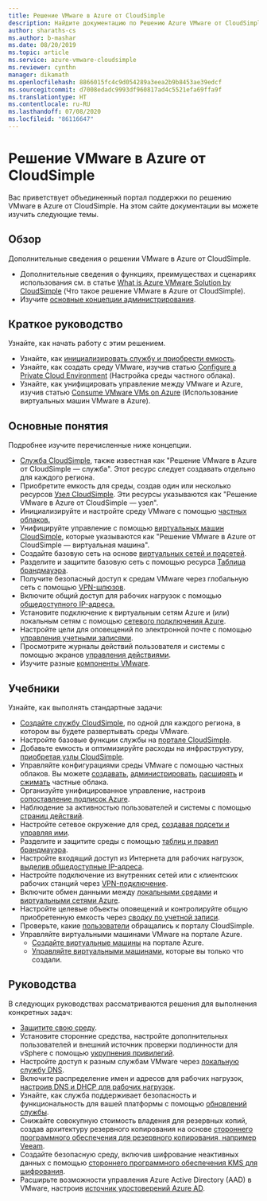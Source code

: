 ```yaml
---
title: Решение VMware в Azure от CloudSimple
description: Найдите документацию по Решению Azure VMware от CloudSimple.
author: sharaths-cs
ms.author: b-mashar
ms.date: 08/20/2019
ms.topic: article
ms.service: azure-vmware-cloudsimple
ms.reviewer: cynthn
manager: dikamath
ms.openlocfilehash: 8866015fc4c9d054289a3eea2b9b8453ae39edcf
ms.sourcegitcommit: d7008edadc9993df960817ad4c5521efa69ffa9f
ms.translationtype: HT
ms.contentlocale: ru-RU
ms.lasthandoff: 07/08/2020
ms.locfileid: "86116647"
---
```

# <a name="azure-vmware-solution-by-cloudsimple"></a>Решение VMware в Azure от CloudSimple

Вас приветствует объединенный портал поддержки по решению VMware в Azure от CloudSimple.
На этом сайте документации вы можете изучить следующие темы.

## <a name="overview"></a>Обзор

Дополнительные сведения о решении VMware в Azure от CloudSimple.

* Дополнительные сведения о функциях, преимуществах и сценариях использования см. в статье [What is Azure VMware Solution by CloudSimple](cloudsimple-vmware-solutions-overview.md) (Что такое решение VMware в Azure от CloudSimple).
* Изучите [основные концепции администрирования](key-concepts.md).

## <a name="quickstart"></a>Краткое руководство

Узнайте, как начать работу с этим решением.

* Узнайте, как [инициализировать службу и приобрести емкость](quickstart-create-cloudsimple-service.md).
* Узнайте, как создать среду VMware, изучив статью [Configure a Private Cloud Environment](quickstart-create-private-cloud.md) (Настройка среды частного облака).
* Узнайте, как унифицировать управление между VMware и Azure, изучив статью [Consume VMware VMs on Azure](quickstart-create-vmware-virtual-machine.md) (Использование виртуальных машин VMware в Azure).

## <a name="concepts"></a>Основные понятия

Подробнее изучите перечисленные ниже концепции.

* [Служба CloudSimple](cloudsimple-service.md), также известная как "Решение VMware в Azure от CloudSimple — служба". Этот ресурс следует создавать отдельно для каждого региона.
* Приобретите емкость для среды, создав один или несколько ресурсов [Узел CloudSimple](cloudsimple-node.md). Эти ресурсы указываются как "Решение VMware в Azure от CloudSimple — узел".
* Инициализируйте и настройте среду VMware с помощью [частных облаков.](cloudsimple-private-cloud.md)
* Унифицируйте управление с помощью [виртуальных машин CloudSimple](cloudsimple-virtual-machines.md), которые указываются как "Решение VMware в Azure от CloudSimple — виртуальная машина".
* Создайте базовую сеть на основе [виртуальных сетей и подсетей](cloudsimple-vlans-subnets.md).
* Разделите и защитите базовую сеть с помощью ресурса [Таблица брандмауэра](cloudsimple-firewall-tables.md).
* Получите безопасный доступ к средам VMware через глобальную сеть с помощью [VPN-шлюзов](cloudsimple-vpn-gateways.md).
* Включите общий доступ для рабочих нагрузок с помощью [общедоступного IP-адреса.](cloudsimple-public-ip-address.md)
* Установите подключение к виртуальным сетям Azure и (или) локальным сетям с помощью [сетевого подключения Azure](cloudsimple-azure-network-connection.md).
* Настройте цели для оповещений по электронной почте с помощью [управления учетными записями](cloudsimple-account.md).
* Просмотрите журналы действий пользователя и системы с помощью экранов [управления действиями](cloudsimple-activity.md).
* Изучите разные [компоненты VMware](vmware-components.md).

## <a name="tutorials"></a>Учебники

Узнайте, как выполнять стандартные задачи:

* [Создайте службу CloudSimple](create-cloudsimple-service.md), по одной для каждого региона, в котором вы будете развертывать среды VMware.
* Настройте базовые функции службы на [портале CloudSimple](access-cloudsimple-portal.md).
* Добавьте емкость и оптимизируйте расходы на инфраструктуру, [приобретая узлы CloudSimple](create-nodes.md).
* Управляйте конфигурациями среды VMware с помощью частных облаков. Вы можете [создавать](create-private-cloud.md), [администрировать](manage-private-cloud.md), [расширять](expand-private-cloud.md) и [сжимать](shrink-private-cloud.md) частные облака.
* Организуйте унифицированное управление, настроив [сопоставление подписок Azure](azure-subscription-mapping.md).
* Наблюдение за активностью пользователей и системы с помощью [страниц действий](monitor-activity.md).
* Настройте сетевое окружение для сред, [создавая подсети и управляя ими](create-vlan-subnet.md).
* Разделите и защитите среды с помощью [таблиц и правил брандмауэра](firewall.md).
* Настройте входящий доступ из Интернета для рабочих нагрузок, [выделив общедоступные IP-адреса](public-ips.md).
* Настройте подключение из внутренних сетей или с клиентских рабочих станций через [VPN-подключение](vpn-gateway.md).
* Включите обмен данными между [локальными средами](on-premises-connection.md) и [виртуальными сетями Azure](virtual-network-connection.md).
* Настройте целевые объекты оповещений и контролируйте общую приобретенную емкость через [сводку по учетной записи](account.md).
* Проверьте, какие [пользователи](users.md) обращались к порталу CloudSimple.
* Управляйте виртуальными машинами VMware на портале Azure.
    * [Создайте виртуальные машины](azure-create-vm.md) на портале Azure.
    * [Управляйте виртуальными машинами](azure-manage-vm.md), которые вы только что создали.

## <a name="how-to-guides"></a>Руководства

В следующих руководствах рассматриваются решения для выполнения конкретных задач:

* [Защитите свою среду](private-cloud-secure.md).
* Установите сторонние средства, настройте дополнительных пользователей и внешний источник проверки подлинности для vSphere с помощью [укрупнения привилегий](escalate-privileges.md).
* Настройте доступ к разным службам VMware через [локальную службу DNS](on-premises-dns-setup.md).
* Включите распределение имен и адресов для рабочих нагрузок, [настроив DNS и DHCP для рабочих нагрузок](dns-dhcp-setup.md).
* Узнайте, как служба поддерживает безопасность и функциональность для вашей платформы с помощью [обновлений службы](vmware-components.md#updates-and-upgrades).
* Снижайте совокупную стоимость владения для резервных копий, создав архитектуру резервного копирования на основе [стороннего программного обеспечения для резервного копирования, например Veeam](backup-workloads-veeam.md).
* Создайте безопасную среду, включив шифрование неактивных данных с помощью [стороннего программного обеспечения KMS для шифрования](vsan-encryption.md).
* Расширьте возможности управления Azure Active Directory (AAD) в VMware, настроив [источник удостоверений Azure AD](azure-ad.md).
